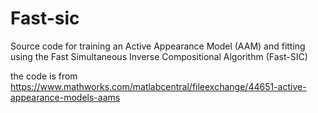 # Fast-sic
Source code for training an Active Appearance Model (AAM) and fitting using the Fast Simultaneous Inverse Compositional Algorithm (Fast-SIC)  

the code is from https://www.mathworks.com/matlabcentral/fileexchange/44651-active-appearance-models-aams
